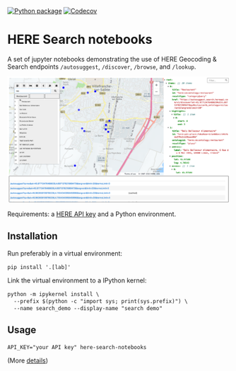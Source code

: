 [![Python package](https://github.com/heremaps/here-search-demo/actions/workflows/test.yml/badge.svg)](https://github.com/heremaps/here-search-demo/actions/workflows/test.yml)
[![Codecov](https://codecov.io/gh/heremaps/here-search-demo/branch/master/graph/badge.svg)](https://codecov.io/gh/heremaps/here-search-demo)

# HERE Search notebooks

A set of jupyter notebooks demonstrating the use of HERE Geocoding & Search endpoints `/autosuggest`,  `/discover`, `/browse`, and `/lookup`.

![searching for restaurants](docs/screenshot.png)

Requirements: a [HERE API key][1] and a Python environment.

## Installation

Run preferably in a virtual environment:

   ```
   pip install '.[lab]'
   ```

Link the virtual environment to a IPython kernel:

   ```
   python -m ipykernel install \
     --prefix $(python -c "import sys; print(sys.prefix)") \
     --name search_demo --display-name "search demo"
   ```

## Usage

   ```
   API_KEY="your API key" here-search-notebooks
   ```
   
(More [details][2])

[1]: https://developer.here.com/documentation/geocoding-search-api/dev_guide/topics/quick-start-dhc.html#get-an-api-key
[2]: docs/developers.md#setup-a-notebook-python-environment
